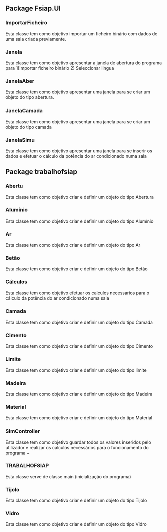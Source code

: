## **Package Fsiap.UI** ##

### ImportarFicheiro ###

Esta classe tem como objetivo importar um ficheiro binário com dados de uma sala criada previamente.

### Janela ###

Esta classe tem como objetivo apresentar a janela de abertura do programa para 1)Importar ficheiro binário 2) Seleccionar lingua

### JanelaAber ###

Esta classe tem como objetivo apresentar uma janela para se criar um objeto do tipo abertura.

### JanelaCamada ###

Esta classe tem como objetivo apresentar uma janela para se criar um objeto do tipo camada

### JanelaSimu ###

Esta classe tem como objetivo apresentar uma janela para se inserir os dados e efetuar  o cálculo da potência do ar condicionado numa sala

## **Package trabalhofsiap** ##

### Abertu ###

Esta classe tem como objetivo criar e definir um objeto do tipo Abertura

### Alumínio ###

Esta classe tem como objetivo criar e definir um objeto do tipo Alumínio

### Ar ###

Esta classe tem como objetivo criar e definir um objeto do tipo Ar

### Betão ###

Esta classe tem como objetivo criar e definir um objeto do tipo Betão

### Cálculos ###

Esta classe tem como objetivo efetuar os calculos necessarios para o cálculo da potência do ar condicionado numa sala

### Camada ###

Esta classe tem como objetivo criar e definir um objeto do tipo Camada

### Cimento ###

Esta classe tem como objetivo criar e definir um objeto do tipo Cimento

### Limite ###

Esta classe tem como objetivo criar e definir um objeto do tipo limite

### Madeira ###

Esta classe tem como objetivo criar e definir um objeto do tipo Madeira

### Material ###

Esta classe tem como objetivo criar e definir um objeto do tipo Material

### SimController ###

Esta classe tem como objetivo guardar todos os valores inseridos pelo utilizador e realizar os cálculos necessários para o funcionamento do programa
~
### TRABALHOFSIAP ###

Esta classe serve de classe main (inicialização do programa)

### Tijolo ###

Esta classe tem como objetivo criar e definir um objeto do tipo Tijolo

### Vidro ###

Esta classe tem como objetivo criar e definir um objeto do tipo Vidro

